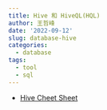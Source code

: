 ```yaml
---
title: Hive 和 HiveQL(HQL)
author: 王哲峰
date: '2022-09-12'
slug: database-hive
categories:
  - database
tags:
  - tool
  - sql
---
```






- [Hive Cheet Sheet](http://hortonworks.com/wp-content/uploads/2016/05/Hortonworks.CheatSheet.SQLtoHive.pdf)